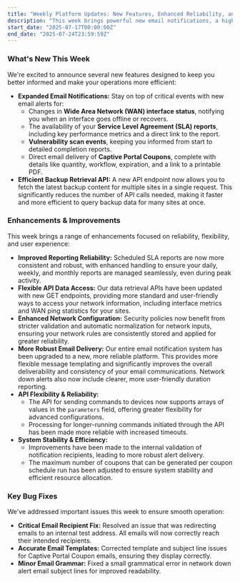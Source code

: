 ```yaml
---
title: "Weekly Platform Updates: New Features, Enhanced Reliability, and Critical Fixes"
description: "This week brings powerful new email notifications, a highly efficient API for backup retrieval, enhanced system reliability, more flexible data access, and critical email delivery fixes."
start_date: "2025-07-17T00:00:00Z"
end_date: "2025-07-24T23:59:59Z"
---
```


### What's New This Week

We're excited to announce several new features designed to keep you better informed and make your operations more efficient:

*   **Expanded Email Notifications:** Stay on top of critical events with new email alerts for:
    *   Changes in **Wide Area Network (WAN) interface status**, notifying you when an interface goes offline or recovers.
    *   The availability of your **Service Level Agreement (SLA) reports**, including key performance metrics and a direct link to the report.
    *   **Vulnerability scan events**, keeping you informed from start to detailed completion reports.
    *   Direct email delivery of **Captive Portal Coupons**, complete with details like quantity, workflow, expiration, and a link to a printable PDF.
*   **Efficient Backup Retrieval API:** A new API endpoint now allows you to fetch the latest backup content for multiple sites in a single request. This significantly reduces the number of API calls needed, making it faster and more efficient to query backup data for many sites at once.

### Enhancements & Improvements

This week brings a range of enhancements focused on reliability, flexibility, and user experience:

*   **Improved Reporting Reliability:** Scheduled SLA reports are now more consistent and robust, with enhanced handling to ensure your daily, weekly, and monthly reports are managed seamlessly, even during peak activity.
*   **Flexible API Data Access:** Our data retrieval APIs have been updated with new GET endpoints, providing more standard and user-friendly ways to access your network information, including interface metrics and WAN ping statistics for your sites.
*   **Enhanced Network Configuration:** Security policies now benefit from stricter validation and automatic normalization for network inputs, ensuring your network rules are consistently stored and applied for greater reliability.
*   **More Robust Email Delivery:** Our entire email notification system has been upgraded to a new, more reliable platform. This provides more flexible message templating and significantly improves the overall deliverability and consistency of your email communications. Network down alerts also now include clearer, more user-friendly duration reporting.
*   **API Flexibility & Reliability:**
    *   The API for sending commands to devices now supports arrays of values in the `parameters` field, offering greater flexibility for advanced configurations.
    *   Processing for longer-running commands initiated through the API has been made more reliable with increased timeouts.
*   **System Stability & Efficiency:**
    *   Improvements have been made to the internal validation of notification recipients, leading to more robust alert delivery.
    *   The maximum number of coupons that can be generated per coupon schedule run has been adjusted to ensure system stability and efficient resource allocation.

### Key Bug Fixes

We've addressed important issues this week to ensure smooth operation:

*   **Critical Email Recipient Fix:** Resolved an issue that was redirecting emails to an internal test address. All emails will now correctly reach their intended recipients.
*   **Accurate Email Templates:** Corrected template and subject line issues for Captive Portal Coupon emails, ensuring they display correctly.
*   **Minor Email Grammar:** Fixed a small grammatical error in network down alert email subject lines for improved readability.
